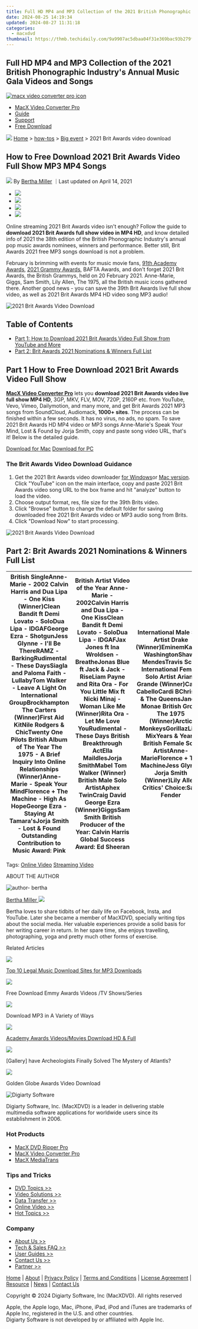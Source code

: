 ```yaml
---
title: Full HD MP4 and MP3 Collection of the 2021 British Phonographic Industry's Annual Music Gala Videos and Songs
date: 2024-08-25 14:19:34
updated: 2024-08-27 11:31:18
categories:
  - macxdvd
thumbnail: https://thmb.techidaily.com/9a9907ac5dbaa04f31e369bac93b279f477635cd1d417e1d02f2db8686c1981a.jpg
---
```


## Full HD MP4 and MP3 Collection of the 2021 British Phonographic Industry's Annual Music Gala Videos and Songs

[![macx video converter pro icon](https://www.macxdvd.com/online-video/../image-style/new-seo/icon11.png)](https://tools.techidaily.com/macxdvd/products/)

* [MacX Video Converter Pro](https://tools.techidaily.com/macxdvd/products/)
* [Guide](https://tools.techidaily.com/macxdvd/products/)
* [Support](https://tools.techidaily.com/macxdvd/products/)
* [Free Download](https://tools.techidaily.com/macxdvd/products/)



![](https://www.macxdvd.com/online-video/../image-style/new-seo/icon7.png) [Home](https://tools.techidaily.com/macxdvd/products/) \> [how-tos](https://tools.techidaily.com/macxdvd/products/) \> [Big event](https://tools.techidaily.com/macxdvd/products/) \> 2021 Brit Awards video download

## How to Free Download 2021 Brit Awards Video Full Show MP3 MP4 Songs



![](https://www.macxdvd.com/online-video/../image-style/new-seo/icon6.png) By [Bertha Miller](https://tools.techidaily.com/macxdvd/products/) ｜Last updated on April 14, 2021

* [![](https://www.macxdvd.com/online-video/../image-style/new-seo/share-fa.jpg)](https://www.facebook.com/sharer/sharer.php?u=https://www.macxdvd.com/online-video/brit-awards-video-download.htm)
* [![](https://www.macxdvd.com/online-video/../image-style/new-seo/share-tw.jpg)](https://twitter.com/intent/tweet?url=https://www.macxdvd.com/online-video/brit-awards-video-download.htm)
* [![](https://www.macxdvd.com/online-video/../image-style/new-seo/share-email.jpg)](https://www.macxdvd.com/online-video/mailto:info@example.com?&subject=&body=https://www.macxdvd.com/online-video/brit-awards-video-download.htm)
* [![](https://www.macxdvd.com/online-video/../image-style/new-seo/share-in.jpg)](https://www.linkedin.com/shareArticle?mini=true&url=https://www.macxdvd.com/online-video/brit-awards-video-download.htm&title=&summary=https://www.macxdvd.com/online-video/brit-awards-video-download.htm&source=)

Online streaming 2021 Brit Awards video isn't enough? Follow the guide to **download 2021 Brit Awards full show video in MP4 HD**, and know detailed info of 2021 the 38th edition of the British Phonographic Industry's annual pop music awards nominees, winners and performance. Better still, Brit Awards 2021 free MP3 songs download is not a problem. 

 February is brimming with events for music movie fans, [91th Academy Awards](https://tools.techidaily.com/macxdvd/products/), [2021 Grammy Awards](https://tools.techidaily.com/macxdvd/products/), BAFTA Awards, and don't forget 2021 Brit Awards, the British Grammys, held on 20 February 2021\. Anne-Marie, Giggs, Sam Smith, Lily Allen, The 1975, all the British music icons gathered there. Another good news - you can save the 39th Brit Awards live full show video, as well as 2021 Brit Awards MP4 HD video song MP3 audio!

![2021 Brit Awards Video Download](https://www.macxdvd.com/online-video/images/article-image/brit-awards-video-download-2.jpg) 

## Table of Contents

* [Part 1: How to Download 2021 Brit Awards Video Full Show from YouTube and More](https://tools.techidaily.com/macxdvd/products/)
* [Part 2: Brit Awards 2021 Nominations & Winners Full List](https://tools.techidaily.com/macxdvd/products/)

## Part 1 How to Free Download 2021 Brit Awards Video Full Show 

[**MacX Video Converter Pro**](https://tools.techidaily.com/macxdvd/products/) lets you **download 2021 Brit Awards video live full show MP4 HD**, 3GP, MKV, FLV, MOV, 720P, 2160P etc. from YouTube, Vevo, Vimeo, Dailymotion, and many more, and get Brit Awards 2021 MP3 songs from SoundCloud, Audiomack, **1000+ sites**. The process can be finished within a few seconds. It has no virus, no ads, no spam. To save 2021 Brit Awards HD MP4 video or MP3 songs Anne-Marie's Speak Your Mind, Lost & Found by Jorja Smith, copy and paste song video URL, that's it! Below is the detailed guide. 

[Download for Mac](https://tools.techidaily.com/macxdvd/products/) [Download for PC](https://tools.techidaily.com/macxdvd/products/) 

### The Brit Awards Video Download Guidance

1. Get the 2021 Brit Awards video downloader [for Windows](https://tools.techidaily.com/macxdvd/products/)or [Mac version](https://tools.techidaily.com/macxdvd/products/). Click "YouTube" icon on the main interface, copy and paste 2021 Brit Awards video song URL to the box frame and hit "analyze" button to load the video.
2. Choose output format, res, file size for the 39th Brits video.
3. Click "Browse" button to change the default folder for saving downloaded free 2021 Brit Awards video or MP3 audio song from Brits.
4. Click "Download Now" to start processing.

![2021 Brit Awards Video Download](https://www.macxdvd.com/online-video/images/article-image/brit-awards-video-download.jpg) 

## Part 2: Brit Awards 2021 Nominations & Winners Full List 

| **British Single**Anne-Marie - 2002 Calvin Harris and Dua Lipa - One Kiss (Winner)Clean Bandit ft Demi Lovato - SoloDua Lipa - IDGAFGeorge Ezra - ShotgunJess Glynne - I'll Be ThereRAMZ - BarkingRudimental - These DaysSiagla and Paloma Faith - LullabyTom Walker - Leave A Light On **International Group**Brockhampton The Carters (Winner)First Aid KitNile Rodgers & ChicTwenty One Pilots **British Album of The Year**  The 1975 - A Brief Inquiry Into Online Relationships (Winner)Anne-Marie - Speak Your MindFlorence + The Machine - High As HopeGeorge Ezra - Staying At Tamara'sJorja Smith - Lost & Found **Outstanding Contribution to Music Award:** Pink | **British Artist Video of the Year** Anne-Marie - 2002Calvin Harris and Dua Lipa - One KissClean Bandit ft Demi Lovato - SoloDua Lipa - IDGAFJax Jones ft Ina Wroldsen - BreatheJonas Blue ft Jack & Jack - RiseLiam Payne and Rita Ora - For You Little Mix ft Nicki Minaj - Woman Like Me (Winner)Rita Ora - Let Me Love YouRudimental - These Days **British Breakthrough Act**Ella MaiIdlesJorja SmithMabel Tom Walker (Winner) **British Male Solo Artist**Aphex TwinCraig David George Ezra (Winner)GiggsSam Smith **British Producer of the Year:** Calvin Harris **Global Success Award:** Ed Sheeran | **International Male Solo Artist** Drake (Winner)EminemKamasi WashingtonShawn MendesTravis Scott **International Female Solo Artist** Ariana Grande (Winner)Camila CabelloCardi BChristine & The QueensJanelle Monae **British Group** The 1975 (Winner)Arctic MonkeysGorillazLittle MixYears & Years **British Female Solo Artist**Anne-MarieFlorence + The MachineJess Glynne Jorja Smith (Winner)Lily Allen **Critics' Choice**:Sam Fender |
| ---------------------------------------------------------------------------------------------------------------------------------------------------------------------------------------------------------------------------------------------------------------------------------------------------------------------------------------------------------------------------------------------------------------------------------------------------------------------------------------------------------------------------------------------------------------------------------------------------------------------------------------------------------------------------- | ------------------------------------------------------------------------------------------------------------------------------------------------------------------------------------------------------------------------------------------------------------------------------------------------------------------------------------------------------------------------------------------------------------------------------------------------------------------------------------------------------------------------------------------------------------------------------------------------------------- | --------------------------------------------------------------------------------------------------------------------------------------------------------------------------------------------------------------------------------------------------------------------------------------------------------------------------------------------------------------------------------------------------------------------------------------------- |

Tags: [Online Video](https://tools.techidaily.com/macxdvd/products/) [Streaming Video](https://tools.techidaily.com/macxdvd/products/) 

ABOUT THE AUTHOR

![author- bertha](https://www.macxdvd.com/online-video/../image-style/new-seo/bertha.png) 

[Bertha Miller ![](https://www.macxdvd.com/online-video/../image-style/new-seo/share-in1.jpg)](https://www.linkedin.com/in/bertha-miller-7a324990/) 

Bertha loves to share tidbits of her daily life on Facebook, Insta, and YouTube. Later she became a member of MacXDVD, specially writing tips about the social media. Her valuable experiences provide a solid basis for her writing career in return. In her spare time, she enjoys travelling, photographing, yoga and pretty much other forms of exercise.



Related Articles

![](https://www.macxdvd.com/online-video/../image-style/new-seo/pic7.jpg)

[Top 10 Legal Music Download Sites for MP3 Downloads](https://tools.techidaily.com/macxdvd/products/) 

![](https://www.macxdvd.com/online-video/../image-style/new-seo/pic6.jpg)

 Free Download Emmy Awards Videos /TV Shows/Series

![](https://www.macxdvd.com/online-video/../image-style/new-seo/pic5.jpg)

 Download MP3 in A Variety of Ways

![](https://www.macxdvd.com/online-video/../image-style/new-seo/pic4.jpg)

[Academy Awards Videos/Movies Download HD & Full](https://tools.techidaily.com/macxdvd/products/) 

![](https://www.macxdvd.com/online-video/../image-style/new-seo/pic3.jpg)

\[Gallery\] have Archeologists Finally Solved The Mystery of Atlantls? 

![](https://www.macxdvd.com/online-video/../image-style/new-seo/pic2.jpg)

 Golden Globe Awards Video Download



![Digiarty Software](https://www.macxdvd.com/online-video/../icon/logo.png) 

Digiarty Software, Inc. (MacXDVD) is a leader in delivering stable multimedia software applications for worldwide users since its establishment in 2006.

### Hot Products

* [MacX DVD Ripper Pro](https://tools.techidaily.com/macxdvd/products/)
* [MacX Video Converter Pro](https://tools.techidaily.com/macxdvd/products/)
* [MacX MediaTrans](https://tools.techidaily.com/macxdvd/products/)

### Tips and Tricks

* [DVD Topics >>](https://tools.techidaily.com/macxdvd/products/)
* [Video Solutions >>](https://tools.techidaily.com/macxdvd/products/)
* [Data Transfer >>](https://tools.techidaily.com/macxdvd/products/)
* [Online Video >>](https://tools.techidaily.com/macxdvd/products/)
* [Hot Topics >>](https://tools.techidaily.com/macxdvd/products/)

### Company

* [About Us >>](https://tools.techidaily.com/macxdvd/products/)
* [Tech & Sales FAQ >>](https://tools.techidaily.com/macxdvd/products/)
* [User Guides >>](https://tools.techidaily.com/macxdvd/products/)
* [Contact Us >>](https://tools.techidaily.com/macxdvd/products/)
* [Partner >>](https://tools.techidaily.com/macxdvd/products/)



[Home](https://tools.techidaily.com/macxdvd/products/) | [About](https://tools.techidaily.com/macxdvd/products/) | [Privacy Policy](https://tools.techidaily.com/macxdvd/products/) | [Terms and Conditions](https://tools.techidaily.com/macxdvd/products/) | [License Agreement](https://tools.techidaily.com/macxdvd/products/) | [Resource](https://tools.techidaily.com/macxdvd/products/) | [News](https://tools.techidaily.com/macxdvd/products/) | [Contact Us](https://tools.techidaily.com/macxdvd/products/)

Copyright © 2024 Digiarty Software, Inc (MacXDVD). All rights reserved

Apple, the Apple logo, Mac, iPhone, iPad, iPod and iTunes are trademarks of Apple Inc, registered in the U.S. and other countries.  
Digiarty Software is not developed by or affiliated with Apple Inc.

<ins class="adsbygoogle"
     style="display:block"
     data-ad-format="autorelaxed"
     data-ad-client="ca-pub-7571918770474297"
     data-ad-slot="1223367746"></ins>



<ins class="adsbygoogle"
     style="display:block"
     data-ad-client="ca-pub-7571918770474297"
     data-ad-slot="8358498916"
     data-ad-format="auto"
     data-full-width-responsive="true"></ins>
